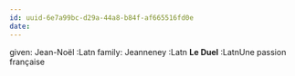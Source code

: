```yaml
---
id: uuid-6e7a99bc-d29a-44a8-b84f-af665516fd0e
date: 
---
```


given: Jean-Noël  :Latn
family: Jeanneney :Latn
**Le Duel** :LatnUne passion française